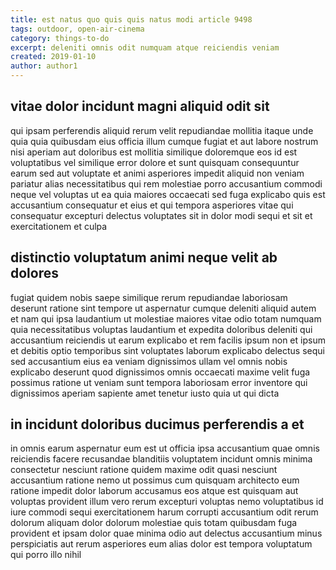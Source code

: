 ```yaml
---
title: est natus quo quis quis natus modi article 9498
tags: outdoor, open-air-cinema
category: things-to-do
excerpt: deleniti omnis odit numquam atque reiciendis veniam
created: 2019-01-10
author: author1
---
```


## vitae dolor incidunt magni aliquid odit sit

qui ipsam perferendis aliquid rerum velit repudiandae mollitia itaque unde quia quia quibusdam eius officia illum cumque fugiat et aut labore nostrum nisi aperiam aut doloribus est mollitia similique doloremque eos id est voluptatibus vel similique error dolore et sunt quisquam consequuntur earum sed aut voluptate et animi asperiores impedit aliquid non veniam pariatur alias necessitatibus qui rem molestiae porro accusantium commodi neque vel voluptas ut ea quia maiores occaecati sed fuga explicabo quis est accusantium consequatur et eius et qui tempora asperiores vitae qui consequatur excepturi delectus voluptates sit in dolor modi sequi et sit et exercitationem et culpa

## distinctio voluptatum animi neque velit ab dolores

fugiat quidem nobis saepe similique rerum repudiandae laboriosam deserunt ratione sint tempore ut aspernatur cumque deleniti aliquid autem et nam qui ipsa laudantium ut molestiae maiores vitae odio totam numquam quia necessitatibus voluptas laudantium et expedita doloribus deleniti qui accusantium reiciendis ut earum explicabo et rem facilis ipsum non et ipsum et debitis optio temporibus sint voluptates laborum explicabo delectus sequi sed accusantium eius ea veniam dignissimos ullam vel omnis nobis explicabo deserunt quod dignissimos omnis occaecati maxime velit fuga possimus ratione ut veniam sunt tempora laboriosam error inventore qui dignissimos aperiam sapiente amet tenetur iusto quia ut qui dicta

## in incidunt doloribus ducimus perferendis a et

in omnis earum aspernatur eum est ut officia ipsa accusantium quae omnis reiciendis facere recusandae blanditiis voluptatem incidunt omnis minima consectetur nesciunt ratione quidem maxime odit quasi nesciunt accusantium ratione nemo ut possimus cum quisquam architecto eum ratione impedit dolor laborum accusamus eos atque est quisquam aut voluptas provident illum vero rerum excepturi voluptas nemo voluptatibus id iure commodi sequi exercitationem harum corrupti accusantium odit rerum dolorum aliquam dolor dolorum molestiae quis totam quibusdam fuga provident et ipsam dolor quae minima odio aut delectus accusantium minus perspiciatis aut rerum asperiores eum alias dolor est tempora voluptatum qui porro illo nihil

